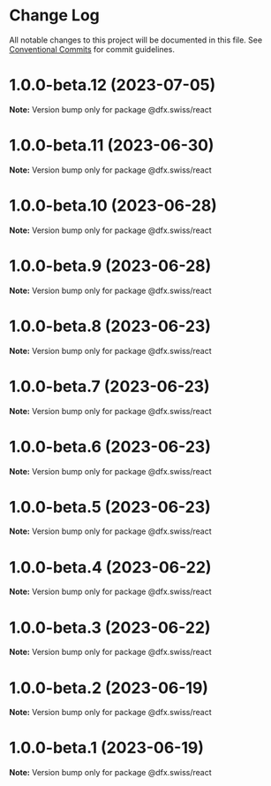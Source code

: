 # Change Log

All notable changes to this project will be documented in this file.
See [Conventional Commits](https://conventionalcommits.org) for commit guidelines.

# 1.0.0-beta.12 (2023-07-05)

**Note:** Version bump only for package @dfx.swiss/react





# 1.0.0-beta.11 (2023-06-30)

**Note:** Version bump only for package @dfx.swiss/react





# 1.0.0-beta.10 (2023-06-28)

**Note:** Version bump only for package @dfx.swiss/react





# 1.0.0-beta.9 (2023-06-28)

**Note:** Version bump only for package @dfx.swiss/react





# 1.0.0-beta.8 (2023-06-23)

**Note:** Version bump only for package @dfx.swiss/react





# 1.0.0-beta.7 (2023-06-23)

**Note:** Version bump only for package @dfx.swiss/react





# 1.0.0-beta.6 (2023-06-23)

**Note:** Version bump only for package @dfx.swiss/react





# 1.0.0-beta.5 (2023-06-23)

**Note:** Version bump only for package @dfx.swiss/react





# 1.0.0-beta.4 (2023-06-22)

**Note:** Version bump only for package @dfx.swiss/react





# 1.0.0-beta.3 (2023-06-22)

**Note:** Version bump only for package @dfx.swiss/react





# 1.0.0-beta.2 (2023-06-19)

**Note:** Version bump only for package @dfx.swiss/react





# 1.0.0-beta.1 (2023-06-19)

**Note:** Version bump only for package @dfx.swiss/react
